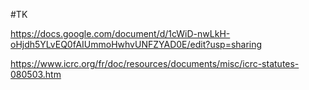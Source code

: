 #TK

https://docs.google.com/document/d/1cWiD-nwLkH-oHjdh5YLvEQ0fAIUmmoHwhvUNFZYAD0E/edit?usp=sharing

https://www.icrc.org/fr/doc/resources/documents/misc/icrc-statutes-080503.htm
